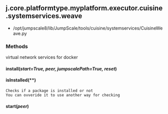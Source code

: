<!-- toc -->
## j.core.platformtype.myplatform.executor.cuisine.systemservices.weave

- /opt/jumpscale8/lib/JumpScale/tools/cuisine/systemservices/CuisineWeave.py

### Methods

virtual network services for docker

#### install(*start=True, peer, jumpscalePath=True, reset*) 

#### isInstalled(**) 

```
Checks if a package is installed or not
You can ovveride it to use another way for checking

```

#### start(*peer*) 

